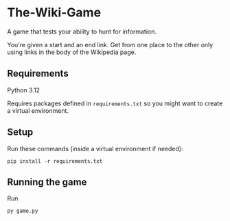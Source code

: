 # The-Wiki-Game

A game that tests your ability to hunt for information.

You're given a start and an end link. Get from one place to the other only using links in the body of the Wikipedia page.

## Requirements

Python 3.12

Requires packages defined in ```requirements.txt``` so you might want to create a virtual environment.

## Setup

Run these commands (inside a virtual environment if needed):
```
pip install -r requirements.txt
```

## Running the game

Run
```
py game.py
```

